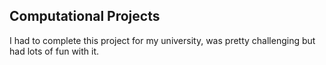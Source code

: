 ## Computational Projects

I had to complete this project for my university, was pretty challenging but had lots of fun with it.
